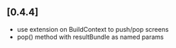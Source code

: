 ## [0.4.4]
* use extension on BuildContext to push/pop screens
* pop() method with resultBundle as named params